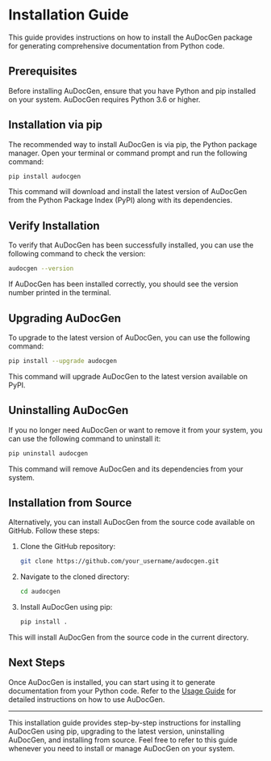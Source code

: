 # Installation Guide

This guide provides instructions on how to install the AuDocGen package for generating comprehensive documentation from Python code.

## Prerequisites

Before installing AuDocGen, ensure that you have Python and pip installed on your system. AuDocGen requires Python 3.6 or higher.

## Installation via pip

The recommended way to install AuDocGen is via pip, the Python package manager. Open your terminal or command prompt and run the following command:

```bash
pip install audocgen
```

This command will download and install the latest version of AuDocGen from the Python Package Index (PyPI) along with its dependencies.

## Verify Installation

To verify that AuDocGen has been successfully installed, you can use the following command to check the version:

```bash
audocgen --version
```

If AuDocGen has been installed correctly, you should see the version number printed in the terminal.

## Upgrading AuDocGen

To upgrade to the latest version of AuDocGen, you can use the following command:

```bash
pip install --upgrade audocgen
```

This command will upgrade AuDocGen to the latest version available on PyPI.

## Uninstalling AuDocGen

If you no longer need AuDocGen or want to remove it from your system, you can use the following command to uninstall it:

```bash
pip uninstall audocgen
```

This command will remove AuDocGen and its dependencies from your system.

## Installation from Source

Alternatively, you can install AuDocGen from the source code available on GitHub. Follow these steps:

1. Clone the GitHub repository:

   ```bash
   git clone https://github.com/your_username/audocgen.git
   ```

2. Navigate to the cloned directory:

   ```bash
   cd audocgen
   ```

3. Install AuDocGen using pip:

   ```bash
   pip install .
   ```

This will install AuDocGen from the source code in the current directory.

## Next Steps

Once AuDocGen is installed, you can start using it to generate documentation from your Python code. Refer to the [Usage Guide](usage.md) for detailed instructions on how to use AuDocGen.

---

This installation guide provides step-by-step instructions for installing AuDocGen using pip, upgrading to the latest version, uninstalling AuDocGen, and installing from source. Feel free to refer to this guide whenever you need to install or manage AuDocGen on your system.

